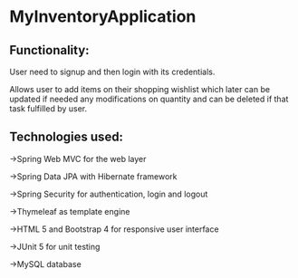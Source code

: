 # MyInventoryApplication

## Functionality:
User need to signup and then login with its credentials.

Allows user to add items on their shopping wishlist which later can be updated if needed any modifications on quantity and can be deleted if that task fulfilled by user.


## Technologies used: 

->Spring Web MVC for the web layer

->Spring Data JPA with Hibernate framework

->Spring Security for authentication, login and logout

->Thymeleaf as template engine

->HTML 5 and Bootstrap 4 for responsive user interface

->JUnit 5 for unit testing

->MySQL database
